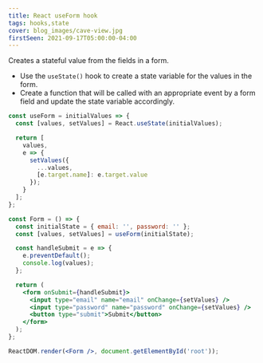 ```yaml
---
title: React useForm hook
tags: hooks,state
cover: blog_images/cave-view.jpg
firstSeen: 2021-09-17T05:00:00-04:00
---
```


Creates a stateful value from the fields in a form.

- Use the `useState()` hook to create a state variable for the values in the form.
- Create a function that will be called with an appropriate event by a form field and update the state variable accordingly.

```jsx
const useForm = initialValues => {
  const [values, setValues] = React.useState(initialValues);

  return [
    values,
    e => {
      setValues({
        ...values,
        [e.target.name]: e.target.value
      });
    }
  ];
};
```

```jsx
const Form = () => {
  const initialState = { email: '', password: '' };
  const [values, setValues] = useForm(initialState);

  const handleSubmit = e => {
    e.preventDefault();
    console.log(values);
  };

  return (
    <form onSubmit={handleSubmit}>
      <input type="email" name="email" onChange={setValues} />
      <input type="password" name="password" onChange={setValues} />
      <button type="submit">Submit</button>
    </form>
  );
};

ReactDOM.render(<Form />, document.getElementById('root'));
```
